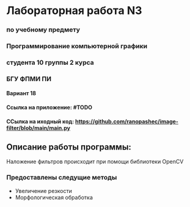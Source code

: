 # Лабораторная работа N3

### по учебному предмету

### Программирование компьютерной графики

### студента 10 группы 2 курса

### БГУ ФПМИ ПИ

#### Вариант 18

#### Ссылка на приложение: #TODO

#### ССылка на иходный код: https://github.com/ranopashec/image-filter/blob/main/main.py

## Описание работы программы:

Наложение фильтров происходит при помощи библиотеки OpenCV

### Предоставлены следущие методы

- Увеличение резкости
- Морфологическая обработка
